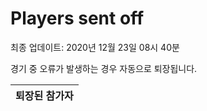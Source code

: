 # Players sent off
최종 업데이트: 2020년 12월 23일 08시 40분


경기 중 오류가 발생하는 경우 자동으로 퇴장됩니다.


| 퇴장된 참가자 |
|:---:|